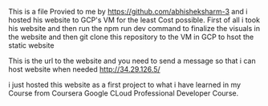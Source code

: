 This is a file Provied to me by https://github.com/abhisheksharm-3 and i hosted his website to GCP's VM for the least Cost possible.
First of all i took his website and then run the npm run dev command to finalize the visuals in the website and then git clone this repository to the VM in GCP to hsot the static website

This is the url to the website and you need to send a message so that i can host website when needed
http://34.29.126.5/

i just hosted this website as a first project to what i have learned in my Course from Coursera Google CLoud Professional Developer Course.
